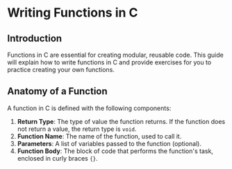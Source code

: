# Writing Functions in C

## Introduction

Functions in C are essential for creating modular, reusable code. This guide will explain how to write functions in C and provide exercises for you to practice creating your own functions.

## Anatomy of a Function

A function in C is defined with the following components:
1. **Return Type**: The type of value the function returns. If the function does not return a value, the return type is `void`.
2. **Function Name**: The name of the function, used to call it.
3. **Parameters**: A list of variables passed to the function (optional).
4. **Function Body**: The block of code that performs the function's task, enclosed in curly braces `{}`.

